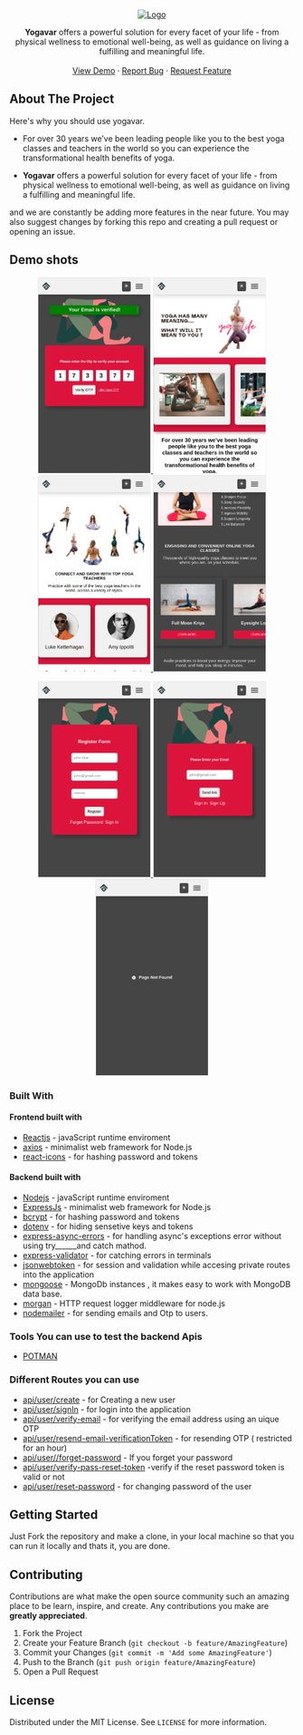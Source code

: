 <!-- PROJECT LOGO -->
<br />
<p align="center">
  <a href="#">
    <img src="https://yogavar.vercel.app/static/media/logo.33575fd7eb93d1bc64fb.png" alt="Logo" width="250px">
  </a>
  </p>

  <p align="center">
    <b>Yogavar</b> offers a powerful solution for every facet of your life - from physical wellness to emotional well-being, as well as guidance on living a fulfilling and meaningful life.
    <br />
    <br />
    <a href="https://yogavar.vercel.app/">View Demo</a>
    ·
    <a href="#">Report Bug</a>
    ·
    <a href="#">Request Feature</a>
  </p>


<!-- ABOUT THE PROJECT -->
## About The Project

Here's why you should use yogavar.
* For over 30 years we’ve been leading people like you to the best yoga classes and teachers in the world so you can experience the transformational health benefits of yoga.

* <b>Yogavar</b> offers a powerful solution for every facet of your life - from physical wellness to emotional well-being, as well as guidance on living a fulfilling and meaningful life.

and we are constantly be adding more features in the near future. You may also suggest changes by forking this repo and creating a pull request or opening an issue. 


## Demo shots

<p align="center">
  <a href="#">
    <img src="./public/screenshot/17.png" alt="sc0" width="200px">
  </a>
  <a href="#">
    <img src="./public/screenshot/11.png" alt="sc" width="200px">
  </a>
  <a href="#">
    <img src="./public/screenshot/12.png" alt="sc" width="200px">
  </a>
  <a href="#">
    <img src="./public/screenshot/13.png" alt="sc" width="200px">
  </a>
</p>

<p align="center">
  <a href="#">
    <img src="./public/screenshot/14.png" alt="sc" width="200px">
  </a>
  <a href="#">
    <img src="./public/screenshot/15.png" alt="sc" width="200px">
  </a>
  <a href="#">
    <img src="./public/screenshot/16.png" alt="sc" width="200px">
  </a>

</p>



### Built With

#### Frontend built with
* [Reactjs]() - javaScript runtime enviroment
* [axios]() - minimalist web framework for Node.js
* [react-icons]() - for hashing password and tokens

#### Backend built with
* [Nodejs]() - javaScript runtime enviroment
* [ExpressJs]() - minimalist web framework for Node.js
* [bcrypt]() - for hashing password and tokens
* [dotenv]() - for hiding sensetive keys and tokens
* [express-async-errors]() - for handling async's exceptions error without using try______and catch mathod. 
* [express-validator]() - for catching errors in terminals
* [jsonwebtoken]() - for session and validation while accesing private routes into the application
* [mongoose]() - MongoDb instances , it makes easy to work with MongoDB data base.
* [morgan]() - HTTP request logger middleware for node.js
* [nodemailer]() - for sending emails and Otp to users.

### Tools You can use to test the backend Apis
 * [POTMAN]()
 
 ### Different Routes you can use 
 
 * [api/user/create]() - for Creating a new user
 * [api/user/signIn]() - for login into the application
 * [api/user/verify-email]() - for verifying the email address using an uique OTP
 * [api/user/resend-email-verificationToken]() - for resending OTP ( restricted for an hour)
 * [api/user//forget-password]() - If you forget your password
 * [api/user/verify-pass-reset-token]() -verify if the reset password token is valid or not
 * [api/user/reset-password]() - for changing password of the user



<!-- GETTING STARTED -->
## Getting Started

Just Fork the repository and make a clone, in your local machine so that you can run it locally and thats it, you are done.




## Contributing

Contributions are what make the open source community such an amazing place to be learn, inspire, and create. Any contributions you make are **greatly appreciated**.

1. Fork the Project
2. Create your Feature Branch (`git checkout -b feature/AmazingFeature`)
3. Commit your Changes (`git commit -m 'Add some AmazingFeature'`)
4. Push to the Branch (`git push origin feature/AmazingFeature`)
5. Open a Pull Request



<!-- LICENSE -->
## License

Distributed under the MIT License. See `LICENSE` for more information.








